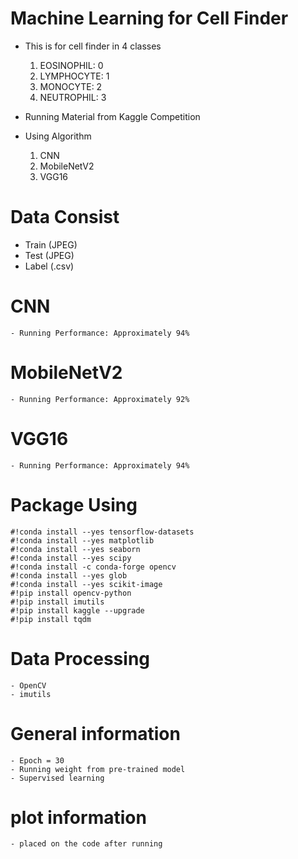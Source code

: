 # Machine Learning for Cell Finder

- This is for cell finder in 4 classes

    1. EOSINOPHIL:  0
    2. LYMPHOCYTE:  1
    3. MONOCYTE:    2
    4. NEUTROPHIL:  3

- Running Material from Kaggle Competition
- Using Algorithm
    1. CNN
    2. MobileNetV2
    3. VGG16
# Data Consist
- Train (JPEG)
- Test  (JPEG)
- Label (.csv)

# CNN
    - Running Performance: Approximately 94%
# MobileNetV2
    - Running Performance: Approximately 92%
# VGG16
    - Running Performance: Approximately 94%

# Package Using
    #!conda install --yes tensorflow-datasets
    #!conda install --yes matplotlib
    #!conda install --yes seaborn
    #!conda install --yes scipy
    #!conda install -c conda-forge opencv
    #!conda install --yes glob
    #!conda install --yes scikit-image
    #!pip install opencv-python
    #!pip install imutils
    #!pip install kaggle --upgrade
    #!pip install tqdm

# Data Processing
    - OpenCV
    - imutils

# General information
    - Epoch = 30
    - Running weight from pre-trained model
    - Supervised learning

# plot information
    - placed on the code after running

